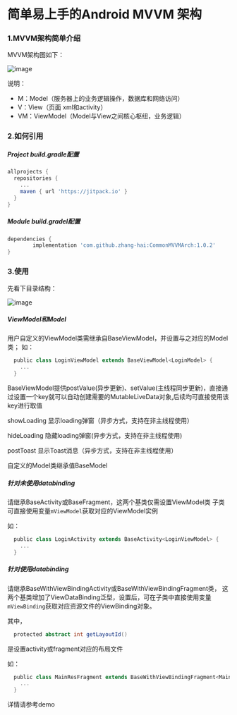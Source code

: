 # 简单易上手的Android MVVM 架构
### 1.MVVM架构简单介绍
MVVM架构图如下：

![image](https://user-images.githubusercontent.com/13979829/132184570-a92da25b-4c11-4a5d-a081-38dfb58a18db.png)

说明：
- M：Model（服务器上的业务逻辑操作，数据库和网络访问）
- V：View（页面 xml和activity）
- VM：ViewModel（Model与View之间核心枢纽，业务逻辑）



### 2.如何引用

##### Project build.gradle配置

```groovy
allprojects {
  repositories {
    ...
    maven { url 'https://jitpack.io' }
  }
}
```

##### Module build.gradel配置

```groovy
dependencies {
        implementation 'com.github.zhang-hai:CommonMVVMArch:1.0.2'
}
```


### 3.使用

先看下目录结构：

![image](https://user-images.githubusercontent.com/13979829/132186669-f7a0add5-0ee9-4c55-8b5f-ee49c8d4926d.png)

##### ViewModel和Model
用户自定义的ViewModel类需继承自BaseViewModel，并设置与之对应的Model类；
如：
```groovy
  public class LoginViewModel extends BaseViewModel<LoginModel> {
    ...
  }
```

BaseViewModel提供postValue(异步更新)、setValue(主线程同步更新)，直接通过设置一个key就可以自动创建需要的MutableLiveData对象,后续均可直接使用该key进行取值

showLoading 显示loading弹窗（异步方式，支持在非主线程使用）

hideLoading 隐藏loading弹窗(异步方式，支持在非主线程使用)

postToast   显示Toast消息（异步方式，支持在非主线程使用）


自定义的Model类继承值BaseModel


##### 针对未使用databinding
请继承BaseActivity或BaseFragment，这两个基类仅需设置ViewModel类
子类可直接使用变量`mViewModel`获取对应的ViewModel实例

如：
```groovy
  public class LoginActivity extends BaseActivity<LoginViewModel> {
    ...
  }
```


##### 针对使用databinding
请继承BaseWithViewBindingActivity或BaseWithViewBindingFragment类，
这两个基类增加了ViewDataBinding泛型，设置后，可在子类中直接使用变量`mViewBinding`获取对应资源文件的ViewBinding对象。

其中，

```groovy
  protected abstract int getLayoutId()
```
是设置activity或fragment对应的布局文件

如：
```groovy
  public class MainResFragment extends BaseWithViewBindingFragment<MainResViewModel, FragmentMainResBinding> {
    ...
  }
```


详情请参考demo
